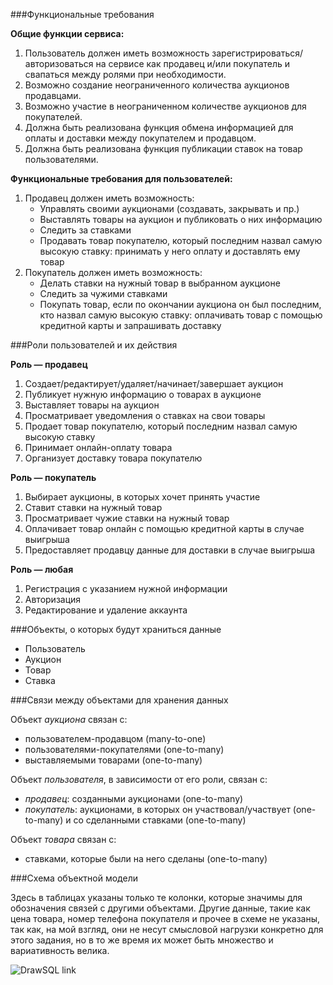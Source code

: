 ###Функциональные требования

**Общие функции сервиса:**
1) Пользователь должен иметь возможность зарегистрироваться/авторизоваться на сервисе как продавец и/или покупатель и свапаться между ролями при необходимости.
2) Возможно создание неограниченного количества аукционов продавцами.
3) Возможно участие в неограниченном количестве аукционов для покупателей.
4) Должна быть реализована функция обмена информацией для оплаты и доставки между покупателем и продавцом.
5) Должна быть реализована функция публикации ставок на товар пользователями.

**Функциональные требования для пользователей:**
1) Продавец должен иметь возможность:
   - Управлять своими аукционами (создавать, закрывать и пр.)
   - Выставлять товары на аукцион и публиковать о них информацию
   - Следить за ставками
   - Продавать товар покупателю, который последним назвал самую высокую ставку: принимать у него оплату и доставлять ему товар
2) Покупатель должен иметь возможность:
   - Делать ставки на нужный товар в выбранном аукционе
   - Следить за чужими ставками
   - Покупать товар, если по окончании аукциона он был последним, кто назвал самую высокую ставку: оплачивать товар с помощью кредитной карты и запрашивать доставку

###Роли пользователей и их действия

**Роль — продавец**
1) Создает/редактирует/удаляет/начинает/завершает аукцион
2) Публикует нужную информацию о товарах в аукционе
3) Выставляет товары на аукцион
4) Просматривает уведомления о ставках на свои товары
5) Продает товар покупателю, который последним назвал самую высокую ставку
6) Принимает онлайн-оплату товара
7) Организует доставку товара покупателю

**Роль — покупатель**
1) Выбирает аукционы, в которых хочет принять участие
2) Ставит ставки на нужный товар
3) Просматривает чужие ставки на нужный товар
4) Оплачивает товар онлайн с помощью кредитной карты в случае выигрыша
5) Предоставляет продавцу данные для доставки в случае выигрыша

**Роль — любая**
1) Регистрация с указанием нужной информации
2) Авторизация
3) Редактирование и удаление аккаунта

###Объекты, о которых будут храниться данные

- Пользователь
- Аукцион
- Товар
- Ставка

###Связи между объектами для хранения данных

Объект _аукциона_ связан с:
- пользователем-продавцом (many-to-one)
- пользователями-покупателями (one-to-many)
- выставляемыми товарами (one-to-many)
  
Объект _пользователя_, в зависимости от его роли, связан с:
- *продавец*: созданными аукционами (one-to-many)
- *покупатель*: аукционами, в которых он участвовал/участвует (one-to-many) и со сделанными ставками (one-to-many)
  
Объект _товара_ связан с:
- ставками, которые были на него сделаны (one-to-many)

###Схема объектной модели

Здесь в таблицах указаны только те колонки, которые значимы для обозначения связей с другими объектами. Другие данные, такие как цена товара, номер телефона покупателя и прочее в схеме не указаны, так как, на мой взгляд, они не несут смысловой нагрузки конкретно для этого задания, но в то же время их может быть множество и вариативность велика.

![DrawSQL link](https://drawsql.app/hse-university-1/diagrams/auction#)














